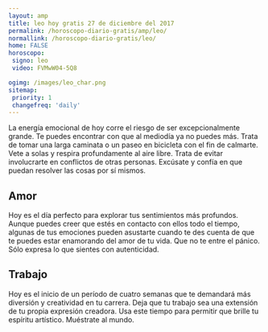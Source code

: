 ```yaml
---
layout: amp
title: leo hoy gratis 27 de diciembre del 2017 
permalink: /horoscopo-diario-gratis/amp/leo/
normallink: /horoscopo-diario-gratis/leo/
home: FALSE
horoscopo:
 signo: leo
 video: FVMwW04-5Q8

ogimg: /images/leo_char.png
sitemap:
 priority: 1
 changefreq: 'daily'
---
```



La energía emocional de hoy corre el riesgo de ser excepcionalmente grande. Te puedes encontrar con que al mediodía ya no puedes más. Trata de tomar una larga caminata o un paseo en bicicleta con el fin de calmarte. Vete a solas y respira profundamente al aire libre. Trata de evitar involucrarte en conflictos de otras personas. Excúsate y confía en que puedan resolver las cosas por sí mismos.

## Amor

Hoy es el día perfecto para explorar tus sentimientos más profundos. Aunque puedes creer que estés en contacto con ellos todo el tiempo, algunas de tus emociones pueden asustarte cuando te des cuenta de que te puedes estar enamorando del amor de tu vida. Que no te entre el pánico. Sólo expresa lo que sientes con autenticidad.

## Trabajo

Hoy es el inicio de un período de cuatro semanas que te demandará más diversión y creatividad en tu carrera. Deja que tu trabajo sea una extensión de tu propia expresión creadora. Usa este tiempo para permitir que brille tu espíritu artístico. Muéstrate al mundo.